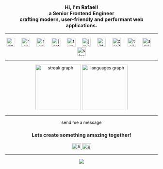 <h3 align="center">Hi, I'm Rafael!<br>a Senior Frontend Engineer<br>crafting modern, user-friendly and performant web applications.</h3>

---

<div align="center">
  <img src="https://cdn.jsdelivr.net/gh/devicons/devicon/icons/nextjs/nextjs-original.svg" height="28" alt="nextjs logo"  />
  <img width="14" />
  <img src="https://cdn.jsdelivr.net/gh/devicons/devicon/icons/react/react-original.svg" height="28" alt="react logo"  />
  <img width="14" />
  <img src="https://cdn.jsdelivr.net/gh/devicons/devicon/icons/redux/redux-original.svg" height="28" alt="redux logo"  />
  <img width="14" />
  <img src="https://cdn.jsdelivr.net/gh/devicons/devicon/icons/jest/jest-plain.svg" height="28" alt="jest logo"  />
  <img width="14" />
  <img src="https://cdn.jsdelivr.net/gh/devicons/devicon/icons/typescript/typescript-original.svg" height="28" alt="typescript logo"  />
  <img width="14" />
  <img src="https://cdn.jsdelivr.net/gh/devicons/devicon/icons/javascript/javascript-original.svg" height="28" alt="javascript logo"  />
  <img width="14" />
  <img src="https://cdn.jsdelivr.net/gh/devicons/devicon/icons/html5/html5-original.svg" height="28" alt="html5 logo"  />
  <img width="14" />
  <img src="https://cdn.jsdelivr.net/gh/devicons/devicon/icons/css3/css3-original.svg" height="28" alt="css3 logo"  />
  <img width="14" />
  <img src="https://skillicons.dev/icons?i=tailwind" height="28" alt="tailwindcss logo"  />
  <img width="14" />
  <img src="https://skillicons.dev/icons?i=styledcomponents" height="28" alt="styledcomponents logo"  />
  <img width="14" />
  <img src="https://cdn.jsdelivr.net/gh/devicons/devicon/icons/storybook/storybook-original.svg" height="28" alt="storybook logo"  />
</div>

---

<div align="center">
  <img src="https://streak-stats.demolab.com?user=rpadovanni&locale=en&mode=weekly&theme=tokyonight&hide_border=true&border_radius=5&order=3" height="150" alt="streak graph"  />
  <img src="https://github-readme-stats.vercel.app/api/top-langs?username=rpadovanni&locale=en&hide_title=true&layout=compact&card_width=320&langs_count=6&theme=github_dark&hide_border=true&order=2" height="150" alt="languages graph"  />
</div>

---

<div align="center">
  <span align="center">send me a message</span>
  <h3 align="center">Lets create something amazing together!</h3>
  
  <a href="https://www.linkedin.com/in/rpadovanni/" target="_blank">
    <img src="https://raw.githubusercontent.com/maurodesouza/profile-readme-generator/master/src/assets/icons/social/linkedin/default.svg" width="30" height="20" alt="linkedin logo"  /> 
  </a>
  
  <a href="mailto:rafael.pdvn@gmail.com" target="_blank">
    <img src="https://raw.githubusercontent.com/maurodesouza/profile-readme-generator/master/src/assets/icons/social/gmail/default.svg" width="30" height="20" alt="gmail logo"  />
  </a>
</div>
  
  

---

<div align="center">
  <img src="https://visitor-badge.laobi.icu/badge?page_id=rpadovanni.rpadovanni&"  />
</div>
